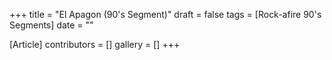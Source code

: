 +++
title = "El Apagon (90's Segment)"
draft = false
tags = [Rock-afire 90's Segments]
date = ""

[Article]
contributors = []
gallery = []
+++